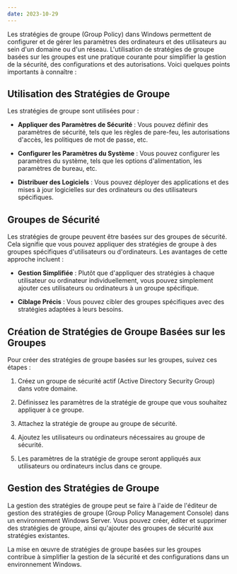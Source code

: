 ```yaml
---
date: 2023-10-29
---
```


Les stratégies de groupe (Group Policy) dans Windows permettent de configurer et de gérer les paramètres des ordinateurs et des utilisateurs au sein d'un domaine ou d'un réseau. L'utilisation de stratégies de groupe basées sur les groupes est une pratique courante pour simplifier la gestion de la sécurité, des configurations et des autorisations. Voici quelques points importants à connaître :

## Utilisation des Stratégies de Groupe

Les stratégies de groupe sont utilisées pour :

- **Appliquer des Paramètres de Sécurité** : Vous pouvez définir des paramètres de sécurité, tels que les règles de pare-feu, les autorisations d'accès, les politiques de mot de passe, etc.

- **Configurer les Paramètres du Système** : Vous pouvez configurer les paramètres du système, tels que les options d'alimentation, les paramètres de bureau, etc.

- **Distribuer des Logiciels** : Vous pouvez déployer des applications et des mises à jour logicielles sur des ordinateurs ou des utilisateurs spécifiques.

## Groupes de Sécurité

Les stratégies de groupe peuvent être basées sur des groupes de sécurité. Cela signifie que vous pouvez appliquer des stratégies de groupe à des groupes spécifiques d'utilisateurs ou d'ordinateurs. Les avantages de cette approche incluent :

- **Gestion Simplifiée** : Plutôt que d'appliquer des stratégies à chaque utilisateur ou ordinateur individuellement, vous pouvez simplement ajouter ces utilisateurs ou ordinateurs à un groupe spécifique.

- **Ciblage Précis** : Vous pouvez cibler des groupes spécifiques avec des stratégies adaptées à leurs besoins.

## Création de Stratégies de Groupe Basées sur les Groupes

Pour créer des stratégies de groupe basées sur les groupes, suivez ces étapes :

1. Créez un groupe de sécurité actif (Active Directory Security Group) dans votre domaine.

2. Définissez les paramètres de la stratégie de groupe que vous souhaitez appliquer à ce groupe.

3. Attachez la stratégie de groupe au groupe de sécurité.

4. Ajoutez les utilisateurs ou ordinateurs nécessaires au groupe de sécurité.

5. Les paramètres de la stratégie de groupe seront appliqués aux utilisateurs ou ordinateurs inclus dans ce groupe.

## Gestion des Stratégies de Groupe

La gestion des stratégies de groupe peut se faire à l'aide de l'éditeur de gestion des stratégies de groupe (Group Policy Management Console) dans un environnement Windows Server. Vous pouvez créer, éditer et supprimer des stratégies de groupe, ainsi qu'ajouter des groupes de sécurité aux stratégies existantes.

La mise en œuvre de stratégies de groupe basées sur les groupes contribue à simplifier la gestion de la sécurité et des configurations dans un environnement Windows. 
